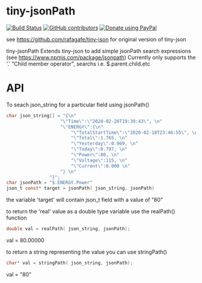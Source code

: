 # tiny-jsonPath

[![Build Status](https://travis-ci.org/rafagafe/tiny-json.svg?branch=master)](https://travis-ci.org/rafagafe/tiny-json) [![GitHub contributors](https://img.shields.io/github/contributors/rafagafe/tiny-json.svg)](https://github.com/rafagafe/tiny-json/graphs/contributors) [![Donate using PayPal](https://img.shields.io/badge/donate-PayPal-orange.svg)](https://paypal.me/rafagafe)


see https://github.com/rafagafe/tiny-json for original version of tiny-json

tiny-jsonPath
Extends tiny-json to add simple jsonPath search expressions (see https://www.npmjs.com/package/jsonpath)
Currently only supports the '.' "Child member operator", searchs i.e. $.parent.child.etc

# API
To seach json_string for a particular field using jsonPath()

```C
char json_string[] = "{\n"
                    "\"Time\":\"2020-02-20T19:39:43\", \n"
                    "\"ENERGY\":{\n"
                        "\"TotalStartTime\":\"2020-02-18T23:46:55\", \n"
                        "\"Total\":1.765, \n"
                        "\"Yesterday\":0.969, \n"
                        "\"Today\":0.797, \n"
                        "\"Power\":80, \n"
                        "\"Voltage\":115, \n"
                        "\"Current\":0.000 \n"
                    "} \n"
                "}";
char jsonPath = "$.ENERGY.Power"
json_t const* target = jsonPath( json_string, jsonPath) 
```
the variable 'target' will contain json_t field with a value of "80"

to return the 'real' value as a double type variable use the realPath() function
```C
double val = realPath( json_string, jsonPath);
```
val = 80.00000

to return a string representing the value you can use stringPath()
```C
char* val = stringPath( json_string, jsonPath);
```
val = "80"
